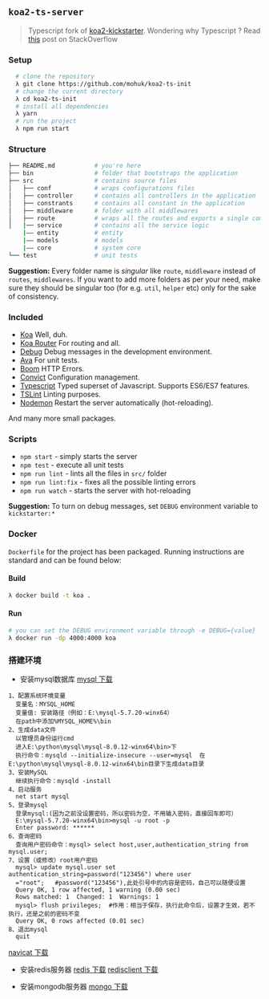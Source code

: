 ## `koa2-ts-server`
> Typescript fork of [koa2-kickstarter](https://github.com/umayr/koa2-kickstarter). Wondering why Typescript ? Read [this](http://stackoverflow.com/questions/12694530/what-is-typescript-and-why-would-i-use-it-in-place-of-javascript) post on StackOverflow

### Setup
```bash
  # clone the repository
  λ git clone https://github.com/mohuk/koa2-ts-init
  # change the current directory
  λ cd koa2-ts-init
  # install all dependencies
  λ yarn
  # run the project
  λ npm run start
```

### Structure
```bash
├── README.md           # you're here
├── bin                 # folder that bootstraps the application
├── src                 # contains source files
│   ├── conf            # wraps configurations files
│   ├── controller      # contains all controllers in the application
│   ├── constrants      # contains all constant in the application
│   ├── middleware      # folder with all middlewares
│   ├── route           # wraps all the routes and exports a single composed middleware
│   |── service         # contains all the service logic
    |—— entity          # entity
    |—— models          # models
    |—— core            # system core 
└── test                # unit tests
```

**Suggestion:** Every folder name is _singular_ like `route`, `middleware` instead of `routes`, `middlewares`. If you want to add more folders as per your need, make sure they should be singular too (for e.g. `util`, `helper` etc) only for the sake of consistency.

### Included

- [Koa](https://github.com/koajs/koa) Well, duh.
- [Koa Router](https://github.com/alexmingoia/koa-router) For routing and all.
- [Debug](https://github.com/visionmedia/debug) Debug messages in the development environment.
- [Ava](https://github.com/avajs/ava) For unit tests.
- [Boom](https://github.com/hapijs/boom) HTTP Errors.
- [Convict](https://github.com/mozilla/node-convict) Configuration management.
- [Typescript](https://github.com/Microsoft/TypeScript) Typed superset of Javascript. Supports ES6/ES7 features.
- [TSLint](https://github.com/palantir/tslint) Linting purposes.
- [Nodemon](https://github.com/remy/nodemon) Restart the server automatically (hot-reloading).

And many more small packages.

### Scripts

- `npm start` - simply starts the server
- `npm test` - execute all unit tests
- `npm run lint` - lints all the files in `src/` folder
- `npm run lint:fix` - fixes all the possible linting errors
- `npm run watch` - starts the server with hot-reloading

**Suggestion:** To turn on debug messages, set `DEBUG` environment variable to `kickstarter:*`

### Docker

`Dockerfile` for the project has been packaged. Running instructions are standard and can be found below:

#### Build
```bash
λ docker build -t koa .
```

#### Run
```bash
# you can set the DEBUG environment variable through -e DEBUG={value} 
λ docker run -dp 4000:4000 koa
```

### 搭建环境
- 安装mysql数据库 
  [mysql 下载](https://dev.mysql.com/downloads/mysql/)
```
1、配置系统环境变量
  变量名：MYSQL_HOME 
  变量值: 安装路径（例如：E:\mysql-5.7.20-winx64）
  在path中添加%MYSQL_HOME%\bin
2、生成data文件
  以管理员身份运行cmd
  进入E:\python\mysql\mysql-8.0.12-winx64\bin>下
  执行命令：mysqld --initialize-insecure --user=mysql  在E:\python\mysql\mysql-8.0.12-winx64\bin目录下生成data目录
3、安装MySQL
  继续执行命令：mysqld -install
4、启动服务
  net start mysql
5、登录mysql
  登录mysql:(因为之前没设置密码，所以密码为空，不用输入密码，直接回车即可）
  E:\mysql-5.7.20-winx64\bin>mysql -u root -p
  Enter password: ******
6、查询密码
  查询用户密码命令：mysql> select host,user,authentication_string from mysql.user;
7、设置（或修改）root用户密码
  mysql> update mysql.user set authentication_string=password("123456") where user
  ="root";   #password("123456"),此处引号中的内容是密码，自己可以随便设置
  Query OK, 1 row affected, 1 warning (0.00 sec)
  Rows matched: 1  Changed: 1  Warnings: 1
  mysql> flush privileges;  #作用：相当于保存，执行此命令后，设置才生效，若不执行，还是之前的密码不变
  Query OK, 0 rows affected (0.01 sec)
8、退出mysql
  quit
```
  [navicat 下载](https://www.navicat.com.cn/)
- 安装redis服务器 
  [redis 下载](https://redis.io/)
  [redisclient 下载](https://github.com/caoxinyu/RedisClient)

- 安装mongodb服务器 
  [mongo 下载](https://fastdl.mongodb.org/win32/mongodb-win32-x86_64-2008plus-ssl-4.0.10-signed.msi)


